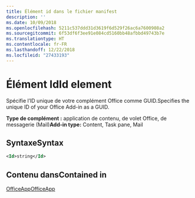 ```yaml
---
title: Élément id dans le fichier manifest
description: ''
ms.date: 10/09/2018
ms.openlocfilehash: 5211c537ddd31d3619f6d529f26ac6a7600908a2
ms.sourcegitcommit: 6f53df6f3ee91e084cd5160bb48afbbd49743b7e
ms.translationtype: HT
ms.contentlocale: fr-FR
ms.lasthandoff: 12/22/2018
ms.locfileid: "27433193"
---
```

# <a name="id-element"></a><span data-ttu-id="442e2-102">Élément Id</span><span class="sxs-lookup"><span data-stu-id="442e2-102">Id element</span></span>

<span data-ttu-id="442e2-103">Spécifie l’ID unique de votre complément Office comme GUID.</span><span class="sxs-lookup"><span data-stu-id="442e2-103">Specifies the unique ID of your Office Add-in as a GUID.</span></span>

<span data-ttu-id="442e2-104">**Type de complément :** application de contenu, de volet Office, de messagerie (Mail)</span><span class="sxs-lookup"><span data-stu-id="442e2-104">**Add-in type:** Content, Task pane, Mail</span></span>

## <a name="syntax"></a><span data-ttu-id="442e2-105">Syntaxe</span><span class="sxs-lookup"><span data-stu-id="442e2-105">Syntax</span></span>

```XML
<Id>string</Id>
```

## <a name="contained-in"></a><span data-ttu-id="442e2-106">Contenu dans</span><span class="sxs-lookup"><span data-stu-id="442e2-106">Contained in</span></span>

[<span data-ttu-id="442e2-107">OfficeApp</span><span class="sxs-lookup"><span data-stu-id="442e2-107">OfficeApp</span></span>](officeapp.md)

